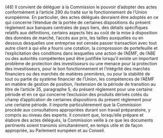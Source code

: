 (46) Il convient de déléguer à la Commission le pouvoir d’adopter des actes conformément à l’article 290 du traité sur le fonctionnement de l’Union européenne. En particulier, des actes délégués devraient être adoptés en ce qui concerne l’étendue de la portée de certaines dispositions du présent règlement aux banques centrales de pays tiers, des détails spécifiques relatifs aux définitions, certains aspects liés au coût de la mise à disposition des données de marché, l’accès aux prix, les tailles auxquelles ou en dessous desquelles une entreprise est censée passer transaction avec tout autre client à qui elle a fourni une cotation, la compression de portefeuille et l’explicitation des conditions dans lesquelles une action de l’AEMF, de l’ABE ou des autorités compétentes peut être justifiée lorsqu’il existe un important problème de protection des investisseurs ou une menace pour la protection des investisseurs, pour le bon fonctionnement et l’intégrité des marchés financiers ou des marchés de matières premières, ou pour la stabilité de tout ou partie du système financier de l’Union, les compétences de l’AEMF en matière de gestion de position, l’extension de la période de transition au titre de l’article 35, paragraphe 5, du présent règlement pour une certaine période et en ce qui concerne l’exclusion des produits dérivés cotés du champ d’application de certaines dispositions du présent règlement pour une certaine période. Il importe particulièrement que la Commission procède aux consultations appropriées durant son travail préparatoire, y compris au niveau des experts. Il convient que, lorsqu’elle prépare et élabore des actes délégués, la Commission veille à ce que les documents pertinents soient transmis simultanément, en temps utile et de façon appropriée, au Parlement européen et au Conseil.